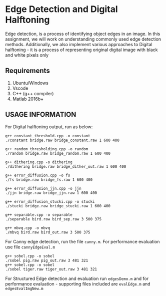# Edge Detection and Digital Halftoning

Edge detection, is a process of identifying object edges in an image. In this assignment, we will work on understanding commonly used edge detection methods. Additionally, we also implement various approaches to Digital halftoning - it is a process of representing original digital image with black and white pixels only

## Requirements

1. Ubuntu/Windows
2. Vscode
3. C++ (g++ compiler)
4. Matlab 2016b+ 

## USAGE INFORMATION

For Digital halftoning output, run as below:
```
g++ constant_threshold.cpp -o constant
./constant bridge.raw bridge_constant.raw 1 600 400

g++ random_thresholding.cpp -o random
./random bridge.raw bridge_random.raw 1 600 400

g++ dithering.cpp -o dithering
./dithering bridge.raw bridge_dither_out.raw 1 600 400

g++ error_diffusion.cpp -o fs 
./fs bridge.raw bridge_fs.raw 1 600 400

g++ error_diffusion_jjn.cpp -o jjn 
./jjn bridge.raw bridge_jjn.raw 1 600 400

g++ error_diffusion_stucki.cpp -o stucki
./stucki bridge.raw bridge_stucki.raw 1 600 400

g++ separable.cpp -o separable
./separable bird.raw bird_sep.raw 3 500 375

g++ mbvq.cpp -o mbvq
./mbvq bird.raw bird_out.raw 3 500 375
```
For Canny edge detection, run the file `canny.m`.
For performance evaluation use file `cannyEdgeEval.m`
```
g++ sobel.cpp -o sobel
./sobel pig.raw pig_out.raw 3 481 321
g++ sobel.cpp -o sobel
./sobel tiger.raw tiger_out.raw 3 481 321
```
For Structured Edge detection and evaluation
run `edgesDemo.m` and for performance evaluation - supporting files included are `evalEdge.m` and `edgesEvalImgNew.m`
